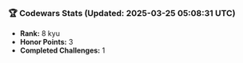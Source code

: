 ### 🏆 Codewars Stats (Updated: 2025-03-25 05:08:31 UTC)

- **Rank:** 8 kyu
- **Honor Points:** 3
- **Completed Challenges:** 1
